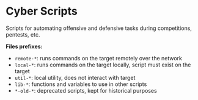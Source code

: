 # Cyber Scripts

Scripts for automating offensive and defensive tasks during competitions,
pentests, etc.

**Files prefixes:**

- `remote-*`: runs commands on the target remotely over the network
- `local-*`: runs commands on the target locally, script must exist on the target
- `util-*`: local utility, does not interact with target
- `lib-*`: functions and variables to use in other scripts
- `*-old-*`: deprecated scripts, kept for historical purposes
